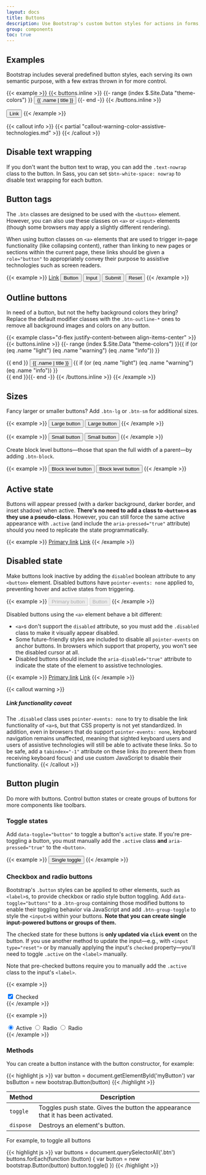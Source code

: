 ```yaml
---
layout: docs
title: Buttons
description: Use Bootstrap's custom button styles for actions in forms, dialogs, and more with support for multiple sizes, states, and more.
group: components
toc: true
---
```


## Examples

Bootstrap includes several predefined button styles, each serving its own semantic purpose, with a few extras thrown in for more control.

{{< example >}}
{{< buttons.inline >}}
{{- range (index $.Site.Data "theme-colors") }}
<button type="button" class="btn btn-{{ .name }}">{{ .name | title }}</button>
{{- end -}}
{{< /buttons.inline >}}

<button type="button" class="btn btn-link">Link</button>
{{< /example >}}

{{< callout info >}}
{{< partial "callout-warning-color-assistive-technologies.md" >}}
{{< /callout >}}

## Disable text wrapping

If you don't want the button text to wrap, you can add the `.text-nowrap` class to the button. In Sass, you can set `$btn-white-space: nowrap` to disable text wrapping for each button.

## Button tags

The `.btn` classes are designed to be used with the `<button>` element. However, you can also use these classes on `<a>` or `<input>` elements (though some browsers may apply a slightly different rendering).

When using button classes on `<a>` elements that are used to trigger in-page functionality (like collapsing content), rather than linking to new pages or sections within the current page, these links should be given a `role="button"` to appropriately convey their purpose to assistive technologies such as screen readers.

{{< example >}}
<a class="btn btn-primary" href="#" role="button">Link</a>
<button class="btn btn-primary" type="submit">Button</button>
<input class="btn btn-primary" type="button" value="Input">
<input class="btn btn-primary" type="submit" value="Submit">
<input class="btn btn-primary" type="reset" value="Reset">
{{< /example >}}

## Outline buttons

In need of a button, but not the hefty background colors they bring? Replace the default modifier classes with the `.btn-outline-*` ones to remove all background images and colors on any button.

{{< example class="d-flex justify-content-between align-items-center" >}}
{{< buttons.inline >}}
{{- range (index $.Site.Data "theme-colors") }}{{ if (or (eq .name "light") (eq .name "warning") (eq .name "info")) }}<div class="bg-dark p-2">{{ end }}
<button type="button" class="btn btn-outline-{{ .name }}">{{ .name | title }}</button>
{{ if (or (eq .name "light") (eq .name "warning") (eq .name "info")) }}</div>{{ end }}{{- end -}}
{{< /buttons.inline >}}
{{< /example >}}

## Sizes

Fancy larger or smaller buttons? Add `.btn-lg` or `.btn-sm` for additional sizes.

{{< example >}}
<button type="button" class="btn btn-primary btn-lg">Large button</button>
<button type="button" class="btn btn-secondary btn-lg">Large button</button>
{{< /example >}}

{{< example >}}
<button type="button" class="btn btn-primary btn-sm">Small button</button>
<button type="button" class="btn btn-secondary btn-sm">Small button</button>
{{< /example >}}

Create block level buttons—those that span the full width of a parent—by adding `.btn-block`.

{{< example >}}
<button type="button" class="btn btn-primary btn-lg btn-block">Block level button</button>
<button type="button" class="btn btn-secondary btn-lg btn-block">Block level button</button>
{{< /example >}}

## Active state

Buttons will appear pressed (with a darker background, darker border, and inset shadow) when active. **There's no need to add a class to `<button>`s as they use a pseudo-class**. However, you can still force the same active appearance with `.active` (and include the <code>aria-pressed="true"</code> attribute) should you need to replicate the state programmatically.

{{< example >}}
<a href="#" class="btn btn-primary btn-lg active" role="button" aria-pressed="true">Primary link</a>
<a href="#" class="btn btn-secondary btn-lg active" role="button" aria-pressed="true">Link</a>
{{< /example >}}

## Disabled state

Make buttons look inactive by adding the `disabled` boolean attribute to any `<button>` element. Disabled buttons have `pointer-events: none` applied to, preventing hover and active states from triggering.

{{< example >}}
<button type="button" class="btn btn-lg btn-primary" disabled>Primary button</button>
<button type="button" class="btn btn-secondary btn-lg" disabled>Button</button>
{{< /example >}}

Disabled buttons using the `<a>` element behave a bit different:

- `<a>`s don't support the `disabled` attribute, so you must add the `.disabled` class to make it visually appear disabled.
- Some future-friendly styles are included to disable all `pointer-events` on anchor buttons. In browsers which support that property, you won't see the disabled cursor at all.
- Disabled buttons should include the `aria-disabled="true"` attribute to indicate the state of the element to assistive technologies.

{{< example >}}
<a href="#" class="btn btn-primary btn-lg disabled" tabindex="-1" role="button" aria-disabled="true">Primary link</a>
<a href="#" class="btn btn-secondary btn-lg disabled" tabindex="-1" role="button" aria-disabled="true">Link</a>
{{< /example >}}

{{< callout warning >}}
##### Link functionality caveat

The `.disabled` class uses `pointer-events: none` to try to disable the link functionality of `<a>`s, but that CSS property is not yet standardized. In addition, even in browsers that do support `pointer-events: none`, keyboard navigation remains unaffected, meaning that sighted keyboard users and users of assistive technologies will still be able to activate these links. So to be safe, add a `tabindex="-1"` attribute on these links (to prevent them from receiving keyboard focus) and use custom JavaScript to disable their functionality.
{{< /callout >}}

## Button plugin

Do more with buttons. Control button states or create groups of buttons for more components like toolbars.

### Toggle states

Add `data-toggle="button"` to toggle a button's `active` state. If you're pre-toggling a button, you must manually add the `.active` class **and** `aria-pressed="true"` to the `<button>`.

{{< example >}}
<button type="button" class="btn btn-primary" data-toggle="button" aria-pressed="false" autocomplete="off">
  Single toggle
</button>
{{< /example >}}

### Checkbox and radio buttons

Bootstrap's `.button` styles can be applied to other elements, such as `<label>`s, to provide checkbox or radio style button toggling. Add `data-toggle="buttons"` to a `.btn-group` containing those modified buttons to enable their toggling behavior via JavaScript and add `.btn-group-toggle` to style the `<input>`s within your buttons. **Note that you can create single input-powered buttons or groups of them.**

The checked state for these buttons is **only updated via `click` event** on the button. If you use another method to update the input—e.g., with `<input type="reset">` or by manually applying the input's `checked` property—you'll need to toggle `.active` on the `<label>` manually.

Note that pre-checked buttons require you to manually add the `.active` class to the input's `<label>`.

{{< example >}}
<div class="btn-group-toggle" data-toggle="buttons">
  <label class="btn btn-secondary active">
    <input type="checkbox" checked autocomplete="off"> Checked
  </label>
</div>
{{< /example >}}

{{< example >}}
<div class="btn-group btn-group-toggle" data-toggle="buttons">
  <label class="btn btn-secondary active">
    <input type="radio" name="options" id="option1" autocomplete="off" checked> Active
  </label>
  <label class="btn btn-secondary">
    <input type="radio" name="options" id="option2" autocomplete="off"> Radio
  </label>
  <label class="btn btn-secondary">
    <input type="radio" name="options" id="option3" autocomplete="off"> Radio
  </label>
</div>
{{< /example >}}

### Methods

You can create a button instance with the button constructor, for example:

{{< highlight js >}}
var button = document.getElementById('myButton')
var bsButton = new bootstrap.Button(button)
{{< /highlight >}}

<table class="table">
  <thead>
    <tr>
      <th>Method</th>
      <th>Description</th>
    </tr>
  </thead>
  <tbody>
    <tr>
      <td>
        <code>toggle</code>
      </td>
      <td>
        Toggles push state. Gives the button the appearance that it has been activated.
      </td>
    </tr>
    <tr>
      <td>
        <code>dispose</code>
      </td>
      <td>
        Destroys an element's button.
      </td>
    </tr>
  </tbody>
</table>

For example, to toggle all buttons

{{< highlight js >}}
var buttons = document.querySelectorAll('.btn')
buttons.forEach(function (button) {
  var button = new bootstrap.Button(button)
  button.toggle()
})
{{< /highlight >}}
